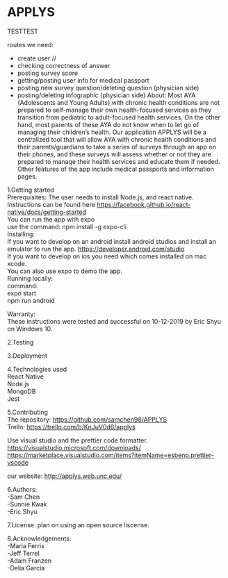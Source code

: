 # APPLYS

TESTTEST

routes we need:
- create user // 
- checking correctness of answer
- posting survey score
- getting/posting user info for medical passport
- posting new survey question/deleting question (physician side)
- posting/deleting infographic (physician side)
About:
Most AYA (Adolescents and Young Adults) with chronic health conditions are not prepared to self-manage their
own health-focused services as they transition from pediatric to adult-focused health services. On the other
hand, most parents of these AYA do not know when to let go of managing their children’s health.
Our application APPLYS will be a centralized tool that will allow AYA with chronic health conditions and 
their parents/guardians to take a series of surveys through an app on their phones, and these surveys will 
assess whether or not they are prepared to manage their health services and educate them if needed. 
Other features of the app include medical passports and information pages.

1.Getting started  
Prerequisites:   The user needs to install Node.js, and react native. Instructions can be found here https://facebook.github.io/react-native/docs/getting-started    
You can run the app with expo  
use the command: npm install -g expo-cli  
Installing:   
If you want to develop on an android install android studios and install an emulator to run the app. https://developer.android.com/studio  
If you want to develop on ios you need which comes installed on mac xcode.  
You can also use expo to demo the app.  
Running locally:  
command:  
expo start  
npm run android
   
Warranty:  
These instructions were tested and successful on 10-12-2019 by Eric Shyu on Windows 10.

2.Testing

3.Deployment

4.Technologies used  
React Native  
Node.js  
MongoDB  
Jest  

5.Contributing  
The repository: https://github.com/samchen98/APPLYS  
Trello: https://trello.com/b/KnJuV0d6/applys

Use visual studio and the prettier code formatter.
https://visualstudio.microsoft.com/downloads/
https://marketplace.visualstudio.com/items?itemName=esbenp.prettier-vscode 

our website: http://applys.web.unc.edu/

6.Authors:  
-Sam Chen  
-Sunnie Kwak  
-Eric Shyu  

7.License:
plan on using an open source liscense.

8.Acknowledgements:  
-Maria Ferris  
-Jeff Terrel  
-Adam Franzen  
-Delia Garcia

